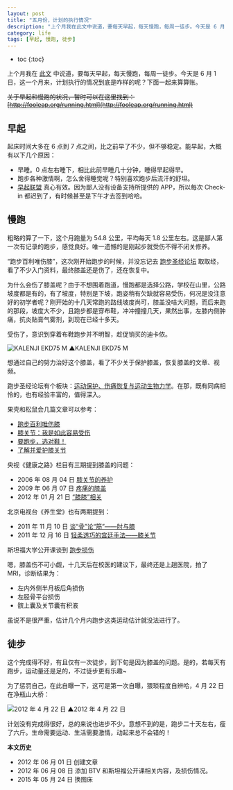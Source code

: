 ```yaml
---
layout: post
title: "五月份，计划的执行情况"
description: "上个月我在此文中说道，要每天早起，每天慢跑，每周一徒步。今天是 6 月 1 日，这一个月来，计划执行的情况到底是咋样的呢？下面一起来算算账。"
category: life
tags: [早起, 慢跑, 徒步]
---
```


* toc
{:toc}

上个月我在 [此文](http://blog.fooleap.org/early-rising-running-and-walking.html) 中说道，要每天早起，每天慢跑，每周一徒步。今天是 6 月 1 日，这一个月来，计划执行的情况到底是咋样的呢？下面一起来算算账。

<del>关于早起和慢跑的状况，暂时可以在这里找到：[http://fooleap.org/running.html](http://fooleap.org/running.html)</del>

## 早起

起床时间大多在 6 点到 7 点之间，比之前早了不少，但不够稳定。能早起，大概有以下几个原因：

* 早睡。0 点左右睡下，相比此前早睡几十分钟，睡得早起得早。
* 跑步各种激情啊，怎么舍得睡觉呢？特别喜欢跑步后流汗的舒坦。
* [早起联盟](http://amybox.com/group/199) 真心有效。因为鄙人没有设备支持所提供的 APP，所以每次 Check-in 都迟到了，有时候甚至是下午才去签到哈哈。

## 慢跑

粗略的算了一下，这个月跑量为 54.8 公里，平均每天 1.8 公里左右。这是鄙人第一次有记录的跑步，感觉良好。唯一遗憾的是刚起步就受伤不得不闭关修养。

“跑步百利唯伤膝”，这次刚开始跑步的时候，并没忘记去 [跑步圣经论坛](http://bbs.runbible.cn/) 取取经，看了不少入门资料，最终膝盖还是伤了，还在恢复中。

为什么会伤了膝盖呢？由于不想围着跑道，慢跑都是选择公路，学校在山里，公路坡度都是有的，有了坡度，特别是下坡，跑姿稍有欠缺就容易受伤，何况是没注意好的初学者呢？刚开始的十几天常跑的路线坡度尚可，膝盖没啥大问题，而后来跑的那段，坡度大不少，且跑步都是穿布鞋，冲冲撞撞几天，果然出事，左膝内侧肿痛，抗炎贴膏气雾剂，到现在已经十多天。

受伤了，意识到穿着布鞋跑步并不明智，趁促销买的迪卡侬。

![KALENJI EKD75 M]({{site.IMG_PATH}}/implementation-of-the-plan-in-may-01.jpg_640)
▲KALENJI EKD75 M

想通过自己的努力治好这个膝盖，看了不少关于保护膝盖，恢复膝盖的文章、视频。

跑步圣经论坛有个板块：[运动保护、伤痛恢复与运动生物力学](http://bbs.runbible.cn/forum-6-1.html)。在那，既有同病相怜的，也有经验丰富的，值得深入。

果壳和松鼠会几篇文章可以参考：

* [跑步百利唯伤膝](http://www.guokr.com/article/55453/)
* [膝关节：我是如此容易受伤](http://www.guokr.com/article/165389)
* [要跑步，选对鞋！](http://www.guokr.com/article/185264/)
* [了解并爱护膝关节](http://songshuhui.net/archives/65294)

央视《健康之路》栏目有三期提到膝盖的问题：

* 2006 年 08 月 04 日 [膝关节的养护](http://www.cctv.com/program/jkzl/20060810/103943.shtml)
* 2009 年 06 月 07 日 [疼痛的膝盖](http://space.tv.cctv.com/video/VIDE1245207547843888)
* 2012 年 01 月 21 日 [“膝膝”相关](http://jiankang.cntv.cn/jiankangzhilu/classpage/video/20120121/101026.shtml)

北京电视台《养生堂》也有两期提到：

* 2011 年 11 月 10 日 [谈“骨”论“筋”——肘与膝](http://space.btv.com.cn/video/VIDE1320975689111487)
* 2011 年 12 月 16 日 [轻柔透巧的宫廷手法——膝关节](http://space.btv.com.cn/video/VIDE1324260900476457)

斯坦福大学公开课谈到 [跑步损伤](http://v.163.com/movie/2010/12/H/P/M6UVR31IR_M6V0ANDHP.html)

嗯，膝盖伤不可小觑，十几天后在校医的建议下，最终还是上趟医院，拍了 MRI，诊断结果为：

* 左内外侧半月板后角损伤
* 左胫骨平台损伤
* 髌上囊及关节囊有积液

虽说不是很严重，估计几个月内跑步这类运动估计就没法进行了。

## 徒步

这个完成得不好，有且仅有一次徒步，到下旬是因为膝盖的问题。是的，若每天有跑步，运动量还是足的，不过徒步更有乐趣~

为了惩罚自己，在此自曝一下，这可是第一次自曝，猥琐程度自辨哈，4 月 22 日在净瓶山大桥：

![2012 年 4 月 22 日]({{site.IMG_PATH}}/implementation-of-the-plan-in-may-02.jpg_640)
▲2012 年 4 月 22 日

计划没有完成得很好，总的来说也进步不少。意想不到的是，跑步二十天左右，瘦了六斤。生命需要运动、生活需要激情，动起来总不会错的！

**本文历史**

* 2012 年 06 月 01 日 创建文章
* 2012 年 06 月 08 日 添加 BTV 和斯坦福公开课相关内容，及损伤情况。
* 2015 年 05 月 24 日 换图床
